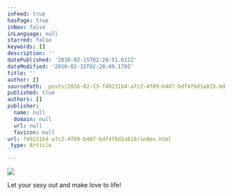 ```yaml
---
inFeed: true
hasPage: true
inNav: false
inLanguage: null
starred: false
keywords: []
description: ''
datePublished: '2016-02-15T02:28:51.612Z'
dateModified: '2016-02-15T02:28:49.170Z'
title: ''
author: []
sourcePath: _posts/2016-02-13-f49231b4-a7c2-4f09-b407-bdf4f6d1a819.md
published: true
authors: []
publisher:
  name: null
  domain: null
  url: null
  favicon: null
url: f49231b4-a7c2-4f09-b407-bdf4f6d1a819/index.html
_type: Article

---
```

![](https://the-grid-user-content.s3-us-west-2.amazonaws.com/2055ad25-8e16-4abf-8ca7-f1ad9c5379f1.jpg)

Let your sexy out and make love to life!